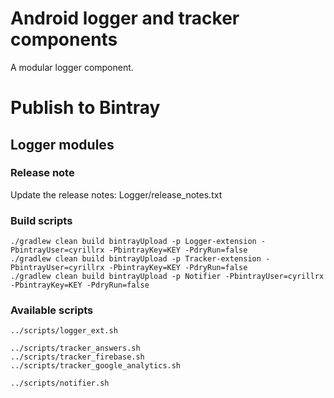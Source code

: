 # Android logger and tracker components
A modular logger component.

# Publish to Bintray

## Logger modules

### Release note
Update the release notes: Logger/release_notes.txt

### Build scripts
```
./gradlew clean build bintrayUpload -p Logger-extension -PbintrayUser=cyrillrx -PbintrayKey=KEY -PdryRun=false
./gradlew clean build bintrayUpload -p Tracker-extension -PbintrayUser=cyrillrx -PbintrayKey=KEY -PdryRun=false
./gradlew clean build bintrayUpload -p Notifier -PbintrayUser=cyrillrx -PbintrayKey=KEY -PdryRun=false
```

### Available scripts
```
../scripts/logger_ext.sh

../scripts/tracker_answers.sh
../scripts/tracker_firebase.sh
../scripts/tracker_google_analytics.sh

../scripts/notifier.sh
```
